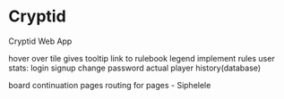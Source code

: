 # Cryptid
Cryptid Web App

hover over tile  gives tooltip
link to rulebook
legend
implement rules
user stats:
	login
	signup
	change password
	actual player history(database)

board continuation
pages
routing for pages - Siphelele 

